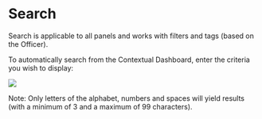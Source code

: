 # Search

Search is applicable to all panels and works with filters and tags (based on the Officer).

To automatically search from the  Contextual Dashboard, enter the criteria you wish to display:

  
![](https://gsstage.d3securityonline.com/VSOC/WebHelp/media/Contextual%20Dashboard/ContextualDashboardSearch.png)  

Note:  Only letters of the alphabet, numbers and spaces will yield results (with a minimum of 3 and a maximum of 99 characters).